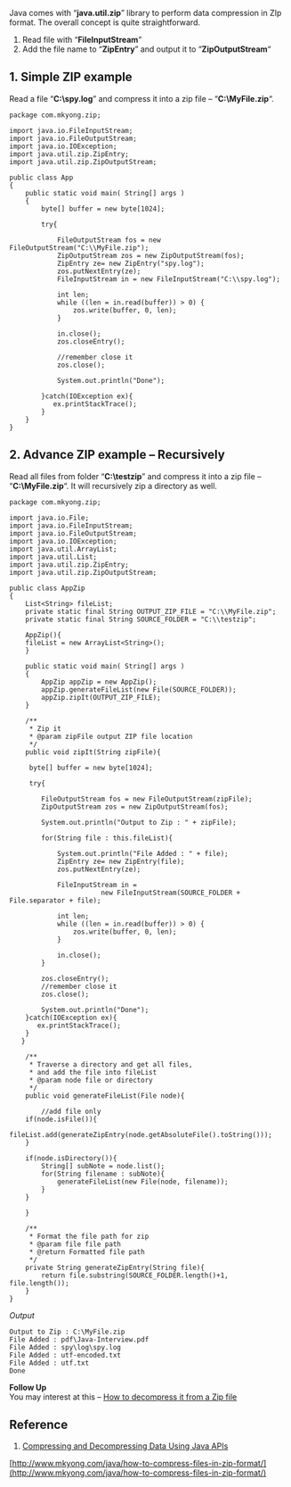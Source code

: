 Java comes with “**java.util.zip**” library to perform data compression in ZIp format. The overall concept is quite straightforward.

1.  Read file with “**FileInputStream**”
2.  Add the file name to “**ZipEntry**” and output it to “**ZipOutputStream**“

## 1\. Simple ZIP example

Read a file “**C:\\spy.log**” and compress it into a zip file – “**C:\\MyFile.zip**“.

    package com.mkyong.zip;

    import java.io.FileInputStream;
    import java.io.FileOutputStream;
    import java.io.IOException;
    import java.util.zip.ZipEntry;
    import java.util.zip.ZipOutputStream;

    public class App
    {
        public static void main( String[] args )
        {
        	byte[] buffer = new byte[1024];

        	try{

        		FileOutputStream fos = new FileOutputStream("C:\\MyFile.zip");
        		ZipOutputStream zos = new ZipOutputStream(fos);
        		ZipEntry ze= new ZipEntry("spy.log");
        		zos.putNextEntry(ze);
        		FileInputStream in = new FileInputStream("C:\\spy.log");

        		int len;
        		while ((len = in.read(buffer)) > 0) {
        			zos.write(buffer, 0, len);
        		}

        		in.close();
        		zos.closeEntry();

        		//remember close it
        		zos.close();

        		System.out.println("Done");

        	}catch(IOException ex){
        	   ex.printStackTrace();
        	}
        }
    }

## 2\. Advance ZIP example – Recursively

Read all files from folder “**C:\\testzip**” and compress it into a zip file – “**C:\\MyFile.zip**“. It will recursively zip a directory as well.

    package com.mkyong.zip;

    import java.io.File;
    import java.io.FileInputStream;
    import java.io.FileOutputStream;
    import java.io.IOException;
    import java.util.ArrayList;
    import java.util.List;
    import java.util.zip.ZipEntry;
    import java.util.zip.ZipOutputStream;

    public class AppZip
    {
        List<String> fileList;
        private static final String OUTPUT_ZIP_FILE = "C:\\MyFile.zip";
        private static final String SOURCE_FOLDER = "C:\\testzip";

        AppZip(){
    	fileList = new ArrayList<String>();
        }

        public static void main( String[] args )
        {
        	AppZip appZip = new AppZip();
        	appZip.generateFileList(new File(SOURCE_FOLDER));
        	appZip.zipIt(OUTPUT_ZIP_FILE);
        }

        /**
         * Zip it
         * @param zipFile output ZIP file location
         */
        public void zipIt(String zipFile){

         byte[] buffer = new byte[1024];

         try{

        	FileOutputStream fos = new FileOutputStream(zipFile);
        	ZipOutputStream zos = new ZipOutputStream(fos);

        	System.out.println("Output to Zip : " + zipFile);

        	for(String file : this.fileList){

        		System.out.println("File Added : " + file);
        		ZipEntry ze= new ZipEntry(file);
            	zos.putNextEntry(ze);

            	FileInputStream in =
                           new FileInputStream(SOURCE_FOLDER + File.separator + file);

            	int len;
            	while ((len = in.read(buffer)) > 0) {
            		zos.write(buffer, 0, len);
            	}

            	in.close();
        	}

        	zos.closeEntry();
        	//remember close it
        	zos.close();

        	System.out.println("Done");
        }catch(IOException ex){
           ex.printStackTrace();
        }
       }

        /**
         * Traverse a directory and get all files,
         * and add the file into fileList
         * @param node file or directory
         */
        public void generateFileList(File node){

        	//add file only
    	if(node.isFile()){
    		fileList.add(generateZipEntry(node.getAbsoluteFile().toString()));
    	}

    	if(node.isDirectory()){
    		String[] subNote = node.list();
    		for(String filename : subNote){
    			generateFileList(new File(node, filename));
    		}
    	}

        }

        /**
         * Format the file path for zip
         * @param file file path
         * @return Formatted file path
         */
        private String generateZipEntry(String file){
        	return file.substring(SOURCE_FOLDER.length()+1, file.length());
        }
    }

_Output_

    Output to Zip : C:\MyFile.zip
    File Added : pdf\Java-Interview.pdf
    File Added : spy\log\spy.log
    File Added : utf-encoded.txt
    File Added : utf.txt
    Done

**Follow Up**  
You may interest at this – [How to decompress it from a Zip file](http://www.mkyong.com/java/how-to-decompress-files-from-a-zip-file/)

## Reference

1.  [Compressing and Decompressing Data Using Java APIs](http://java.sun.com/developer/technicalArticles/Programming/compression/)

[http://www.mkyong.com/java/how-to-compress-files-in-zip-format/](http://www.mkyong.com/java/how-to-compress-files-in-zip-format/)
